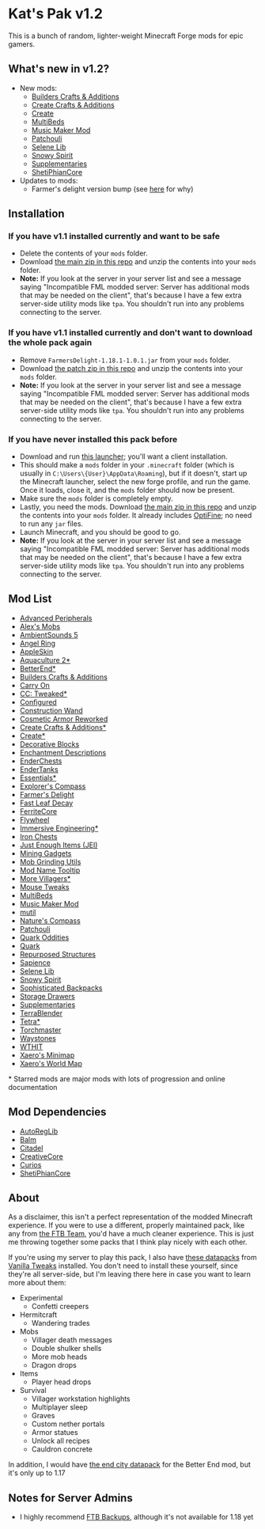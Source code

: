 # Kat's Pak v1.2

This is a bunch of random, lighter-weight Minecraft Forge mods for epic gamers.

## What's new in v1.2?

* New mods:
  * [Builders Crafts & Additions](https://www.curseforge.com/minecraft/mc-mods/buildersaddition)
  * [Create Crafts & Additions](https://www.curseforge.com/minecraft/mc-mods/createaddition)
  * [Create](https://www.curseforge.com/minecraft/mc-mods/create)
  * [MultiBeds](https://www.curseforge.com/minecraft/mc-mods/multibeds)
  * [Music Maker Mod](https://www.curseforge.com/minecraft/mc-mods/music-maker-mod)
  * [Patchouli](https://www.curseforge.com/minecraft/mc-mods/patchouli)
  * [Selene Lib](https://www.curseforge.com/minecraft/mc-mods/selene)
  * [Snowy Spirit](https://www.curseforge.com/minecraft/mc-mods/snowy-spirit)
  * [Supplementaries](https://www.curseforge.com/minecraft/mc-mods/supplementaries)
  * [ShetiPhianCore](https://www.curseforge.com/minecraft/mc-mods/shetiphiancore)
* Updates to mods:
  * Farmer's delight version bump (see [here](https://github.com/vectorwing/FarmersDelight/issues/379) for why)

## Installation

### If you have v1.1 installed currently and want to be safe

* Delete the contents of your `mods` folder.
* Download [the main zip in this repo](./kat-pak-v1.2.zip) and unzip the contents into your `mods` folder.
* **Note:** If you look at the server in your server list and see a message saying "Incompatible FML modded server: Server has additional mods that may be needed on the client", that's because I have a few extra server-side utility mods like `tpa`. You shouldn't run into any problems connecting to the server.

### If you have v1.1 installed currently and don't want to download the whole pack again

* Remove `FarmersDelight-1.18.1-1.0.1.jar` from your `mods` folder.
* Download [the patch zip in this repo](./kat-pak-patch-v1.2.zip) and unzip the contents into your `mods` folder.
* **Note:** If you look at the server in your server list and see a message saying "Incompatible FML modded server: Server has additional mods that may be needed on the client", that's because I have a few extra server-side utility mods like `tpa`. You shouldn't run into any problems connecting to the server.

### If you have never installed this pack before

* Download and run [this launcher](https://maven.minecraftforge.net/net/minecraftforge/forge/1.18.1-39.0.36/forge-1.18.1-39.0.36-installer.jar); you'll want a client installation.
* This should make a `mods` folder in your `.minecraft` folder (which is usually in `C:\Users\{User}\AppData\Roaming`), but if it doesn't, start up the Minecraft launcher, select the new forge profile, and run the game.
Once it loads, close it, and the `mods` folder should now be present.
* Make sure the `mods` folder is completely empty.
* Lastly, you need the mods.
Download [the main zip in this repo](./kat-pak-v1.2.zip) and unzip the contents into your `mods` folder. It already includes [OptiFine](https://optifine.net/downloads); no need to run any `jar` files.
* Launch Minecraft, and you should be good to go.
* **Note:** If you look at the server in your server list and see a message saying "Incompatible FML modded server: Server has additional mods that may be needed on the client", that's because I have a few extra server-side utility mods like `tpa`. You shouldn't run into any problems connecting to the server.

## Mod List

* [Advanced Peripherals](https://www.curseforge.com/minecraft/mc-mods/advanced-peripherals)
* [Alex's Mobs](https://www.curseforge.com/minecraft/mc-mods/alexs-mobs)
* [AmbientSounds 5](https://www.curseforge.com/minecraft/mc-mods/ambientsounds)
* [Angel Ring](https://www.curseforge.com/minecraft/mc-mods/angel-ring)
* [AppleSkin](https://www.curseforge.com/minecraft/mc-mods/appleskin)
* [Aquaculture 2*](https://www.curseforge.com/minecraft/mc-mods/aquaculture)
* [BetterEnd*](https://www.curseforge.com/minecraft/mc-mods/betterend-forge-port)
* [Builders Crafts & Additions](https://www.curseforge.com/minecraft/mc-mods/buildersaddition)
* [Carry On](https://www.curseforge.com/minecraft/mc-mods/carry-on)
* [CC: Tweaked*](https://www.curseforge.com/minecraft/mc-mods/cc-tweaked)
* [Configured](https://www.curseforge.com/minecraft/mc-mods/configured)
* [Construction Wand](https://www.curseforge.com/minecraft/mc-mods/construction-wand)
* [Cosmetic Armor Reworked](https://www.curseforge.com/minecraft/mc-mods/cosmetic-armor-reworked)
* [Create Crafts & Additions*](https://www.curseforge.com/minecraft/mc-mods/createaddition)
* [Create*](https://www.curseforge.com/minecraft/mc-mods/create)
* [Decorative Blocks](https://www.curseforge.com/minecraft/mc-mods/decorative-blocks)
* [Enchantment Descriptions](https://www.curseforge.com/minecraft/mc-mods/enchantment-descriptions)
* [EnderChests](https://www.curseforge.com/minecraft/mc-mods/enderchests)
* [EnderTanks](https://www.curseforge.com/minecraft/mc-mods/endertanks)
* [Essentials*](https://www.curseforge.com/minecraft/mc-mods/essentials)
* [Explorer's Compass](https://www.curseforge.com/minecraft/mc-mods/explorers-compass)
* [Farmer's Delight](https://www.curseforge.com/minecraft/mc-mods/farmers-delight)
* [Fast Leaf Decay](https://www.curseforge.com/minecraft/mc-mods/fast-leaf-decay)
* [FerriteCore](https://www.curseforge.com/minecraft/mc-mods/ferritecore)
* [Flywheel](https://www.curseforge.com/minecraft/mc-mods/flywheel)
* [Immersive Engineering*](https://www.curseforge.com/minecraft/mc-mods/immersive-engineering)
* [Iron Chests](https://www.curseforge.com/minecraft/mc-mods/iron-chests)
* [Just Enough Items (JEI)](https://www.curseforge.com/minecraft/mc-mods/jei)
* [Mining Gadgets](https://www.curseforge.com/minecraft/mc-mods/mining-gadgets)
* [Mob Grinding Utils](https://www.curseforge.com/minecraft/mc-mods/mob-grinding-utils)
* [Mod Name Tooltip](https://www.curseforge.com/minecraft/mc-mods/mod-name-tooltip)
* [More Villagers*](https://www.curseforge.com/minecraft/mc-mods/more-villagers)
* [Mouse Tweaks](https://www.curseforge.com/minecraft/mc-mods/mouse-tweaks)
* [MultiBeds](https://www.curseforge.com/minecraft/mc-mods/multibeds)
* [Music Maker Mod](https://www.curseforge.com/minecraft/mc-mods/music-maker-mod)
* [mutil](https://www.curseforge.com/minecraft/mc-mods/mutil)
* [Nature's Compass](https://www.curseforge.com/minecraft/mc-mods/natures-compass)
* [Patchouli](https://www.curseforge.com/minecraft/mc-mods/patchouli)
* [Quark Oddities](https://www.curseforge.com/minecraft/mc-mods/quark-oddities)
* [Quark](https://www.curseforge.com/minecraft/mc-mods/quark)
* [Repurposed Structures](https://www.curseforge.com/minecraft/mc-mods/repurposed-structures)
* [Sapience](https://www.curseforge.com/minecraft/mc-mods/sapience)
* [Selene Lib](https://www.curseforge.com/minecraft/mc-mods/selene)
* [Snowy Spirit](https://www.curseforge.com/minecraft/mc-mods/snowy-spirit)
* [Sophisticated Backpacks](https://www.curseforge.com/minecraft/mc-mods/sophisticated-backpacks)
* [Storage Drawers](https://www.curseforge.com/minecraft/mc-mods/storage-drawers)
* [Supplementaries](https://www.curseforge.com/minecraft/mc-mods/supplementaries)
* [TerraBlender](https://www.curseforge.com/minecraft/mc-mods/terrablender)
* [Tetra*](https://www.curseforge.com/minecraft/mc-mods/tetra)
* [Torchmaster](https://www.curseforge.com/minecraft/mc-mods/torchmaster)
* [Waystones](https://www.curseforge.com/minecraft/mc-mods/waystones)
* [WTHIT](https://www.curseforge.com/minecraft/mc-mods/wthit-forge)
* [Xaero's Minimap](https://www.curseforge.com/minecraft/mc-mods/xaeros-minimap)
* [Xaero's World Map](https://www.curseforge.com/minecraft/mc-mods/xaeros-world-map)

\* Starred mods are major mods with lots of progression and online documentation

## Mod Dependencies

* [AutoRegLib](https://www.curseforge.com/minecraft/mc-mods/autoreglib)
* [Balm](https://www.curseforge.com/minecraft/mc-mods/balm)
* [Citadel](https://www.curseforge.com/minecraft/mc-mods/citadel)
* [CreativeCore](https://www.curseforge.com/minecraft/mc-mods/creativecore)
* [Curios](https://www.curseforge.com/minecraft/mc-mods/curios)
* [ShetiPhianCore](https://www.curseforge.com/minecraft/mc-mods/shetiphiancore)

## About

As a disclaimer, this isn't a perfect representation of the modded Minecraft experience.
If you were to use a different, properly maintained pack, like any from [the FTB Team](https://feed-the-beast.com/), you'd have a much cleaner experience.
This is just me throwing together some packs that I think play nicely with each other.

If you're using my server to play this pack, I also have [these datapacks](https://vanillatweaks.net/share#MmNQ7l) from [Vanilla Tweaks](https://vanillatweaks.net/picker/datapacks/) installed.
You don't need to install these yourself, since they're all server-side, but I'm leaving there here in case you want to learn more about them:
* Experimental
  * Confetti creepers
* Hermitcraft
  * Wandering trades
* Mobs
  * Villager death messages
  * Double shulker shells
  * More mob heads
  * Dragon drops
* Items
  * Player head drops
* Survival
  * Villager workstation highlights
  * Multiplayer sleep
  * Graves
  * Custom nether portals
  * Armor statues
  * Unlock all recipes
  * Cauldron concrete

In addition, I would have [the end city datapack](https://www.planetminecraft.com/data-pack/end-city-for-better-end-forge-port/) for the Better End mod, but it's only up to 1.17

## Notes for Server Admins

* I highly recommend [FTB Backups](https://media.forgecdn.net/files/3038/811/ftb-backups-2.1.1.6.jar), although it's not available for 1.18 yet
